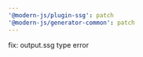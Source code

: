 ```yaml
---
'@modern-js/plugin-ssg': patch
'@modern-js/generator-common': patch
---
```


fix: output.ssg type error
